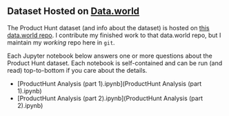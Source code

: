 ## Dataset Hosted on [Data.world](https://data.world/producthunt/product-hunt-research)

The Product Hunt dataset (and info about the dataset) is hosted on [this data.world repo](https://data.world/producthunt/product-hunt-research). I contribute my finished work to that data.world repo, but I maintain my _working_ repo here in `git`.

Each Jupyter notebook below answers one or more questions about the Product Hunt dataset. Each notebook is self-contained and can be run (and read) top-to-bottom if you care about the details.

 - [ProductHunt Analysis (part 1).ipynb](ProductHunt Analysis (part 1).ipynb)
 - [ProductHunt Analysis (part 2).ipynb](ProductHunt Analysis (part 2).ipynb)
